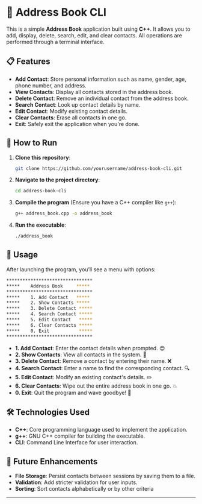 # 📒 Address Book CLI

This is a simple **Address Book** application built using **C++**. It allows you to add, display, delete, search, edit, and clear contacts. All operations are performed through a terminal interface.

## 📋 Features

- **Add Contact**: Store personal information such as name, gender, age, phone number, and address.
- **View Contacts**: Display all contacts stored in the address book.
- **Delete Contact**: Remove an individual contact from the address book.
- **Search Contact**: Look up contact details by name.
- **Edit Contact**: Modify existing contact details.
- **Clear Contacts**: Erase all contacts in one go.
- **Exit**: Safely exit the application when you're done.

## 🚀 How to Run

1. **Clone this repository**:
   ```bash
   git clone https://github.com/yourusername/address-book-cli.git
   ```
2. **Navigate to the project directory**:
   ```bash
   cd address-book-cli
   ```
3. **Compile the program** (Ensure you have a C++ compiler like `g++`):
   ```bash
   g++ address_book.cpp -o address_book
   ```
4. **Run the executable**:
   ```bash
   ./address_book
   ```

## 📖 Usage

After launching the program, you’ll see a menu with options:

```bash
********************************
*****    Address Book     *****
********************************
*****    1. Add Contact   *****
*****    2. Show Contacts *****
*****    3. Delete Contact *****
*****    4. Search Contact *****
*****    5. Edit Contact   *****
*****    6. Clear Contacts *****
*****    0. Exit           *****
********************************
```

- **1. Add Contact**: Enter the contact details when prompted. 😊
- **2. Show Contacts**: View all contacts in the system. 📜
- **3. Delete Contact**: Remove a contact by entering their name. ❌
- **4. Search Contact**: Enter a name to find the corresponding contact. 🔍
- **5. Edit Contact**: Modify an existing contact's details. ✏️
- **6. Clear Contacts**: Wipe out the entire address book in one go. 💥
- **0. Exit**: Quit the program and wave goodbye! 👋

## 🛠️ Technologies Used

- **C++**: Core programming language used to implement the application.
- **g++**: GNU C++ compiler for building the executable.
- **CLI**: Command Line Interface for user interaction.

## 🧩 Future Enhancements

- **File Storage**: Persist contacts between sessions by saving them to a file.
- **Validation**: Add stricter validation for user inputs.
- **Sorting**: Sort contacts alphabetically or by other criteria

---
